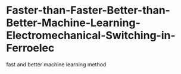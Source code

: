 # Faster-than-Faster-Better-than-Better-Machine-Learning-Electromechanical-Switching-in-Ferroelec
fast and better machine learning method
